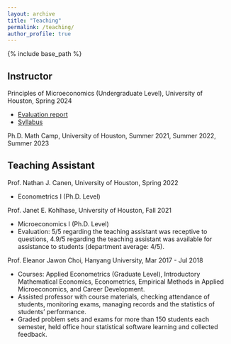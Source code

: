 ```yaml
---
layout: archive
title: "Teaching"
permalink: /teaching/
author_profile: true
---
```


{% include base_path %}

## Instructor

Principles of Microeconomics (Undergraduate Level), University of Houston, Spring 2024 
* [Evaluation report](http://yujiezhangecon.github.io/files/teaching/PrincipleMicro_24Spring/2220_14342_Course_Evaluation_Report.pdf)
* [Syllabus](http://yujiezhangecon.github.io/files/teaching/PrincipleMicro_24Spring/Syllabus_ECON2302_S24_YujieZhang.pdf)

Ph.D. Math Camp, University of Houston, Summer 2021, Summer 2022, Summer 2023

## Teaching Assistant 

Prof. Nathan J. Canen, University of Houston, Spring 2022
* Econometrics I (Ph.D. Level) 

Prof. Janet E. Kohlhase, University of Houston, Fall 2021
* Microeconomics I (Ph.D. Level)
* Evaluation: 5/5 regarding the teaching assistant was receptive to questions, 4.9/5 regarding the teaching assistant was available for assistance to students (department average: 4/5).

Prof. Eleanor Jawon Choi, Hanyang University, Mar 2017 - Jul 2018
* Courses: Applied Econometrics (Graduate Level), Introductory Mathematical Economics, Econometrics, Empirical Methods in Applied Microeconomics, and Career Development. 
* Assisted professor with course materials, checking attendance of students, monitoring exams, managing records and the statistics of students’ performance. 
* Graded problem sets and exams for more than 150 students each semester, held office hour statistical software learning and collected feedback.

